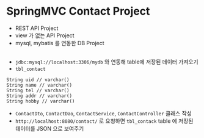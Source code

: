 # SpringMVC Contact Project
* REST API Project
* view 가 없는 API Project
* mysql, mybatis 를 연동한 DB Project

## 
* ```jdbc:mysql://localhost:3306/mydb``` 와 연동해
	table에 저장된 데이터 가져오기
* ```tbl_contact``` 
``` 
String uid // varchar()
String name // varchar()	
String tel // varchar()	
String addr // varchar()	
String hobby // varchar()	
```

* `ContactDto`, `ContactDao`, `ContactService`, `ContactController` 클래스 작성
* ```http://localhost:8080/contact/``` 로 요청하면
	`tbl_contack` table 에 저장된 데이터를 JSON 으로 보여주기